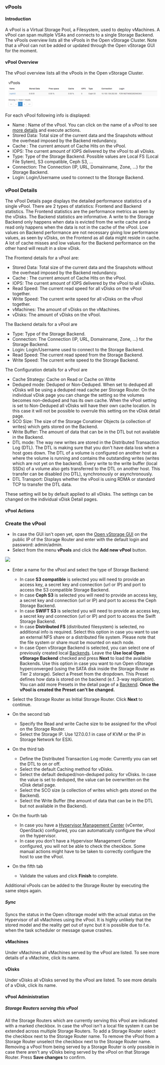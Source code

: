 ### vPools

#### Introduction

A vPool is a Virtual Storage Pool, a Filesystem, used to deploy
vMachines. A vPool can span multiple VSAs and connects to a single
Storage Backend. The vPools overview lists all the vPools in the Open
vStorage Cluster. Note that a vPool can not be added or updated through
the Open vStorage GUI for the moment.

#### vPool Overview

The vPool overview lists all the vPools in the Open vStorage Cluster.

![](../../Images/vpool_overview.png)


For each vPool following info is displayed:

-   Name : Name of the vPool. You can click on the name of a vPool to
    see [more details](#details) and execute actions.
-   Stored Data: Total size of the current data and the Snapshots
    without the overhead imposed by the Backend redundancy.
-   Cache : The current amount of Cache Hits on the vPool.
-   IOPS: The current amount of IOPS delivered by the vPool to all
    vDisks.
-   Type: Type of the Storage Backend. Possible values are Local FS
    (Local File Sytem), S3 compatible, Ceph S3, ...
-   Connection: The Connection (IP, URL, Domainname, Zone, ...) for the
    Storage Backend.
-   Login: Login/Username used to connect to the Storage Backend.


### <a name="details"></a>vPool Details

The vPool Details page displays the detailed performance statistics of a
single vPool. There are 2 types of statistics: Frontend and Backend
statistics. The Frontend statistics are the performance metrics as seen
by the vDisks. The Backend statistics are informative. A write to the
Storage Backend only happens when data is evicted from the write cache
and a read only happens when the data is not in the cache of the vPool.
Low values on Backend performance are not necessary giving low
performance values, as seen by vDisks, on the Frontend as all data might
reside in cache. A lot of cache misses and low values for the Backend
performance on the other hand will result in a slow vDisk.

The Frontend details for a vPool are:

-   Stored Data: Total size of the current data and the Snapshots
    without the overhead imposed by the Backend redundancy.
-   Cache : The current amount of Cache Hits on the vPool.
-   IOPS: The current amount of IOPS delivered by the vPool to all
    vDisks.
-   Read Speed: The current read speed for all vDisks on the vPool
    together.
-   Write Speed: The current write speed for all vDisks on the vPool
    together.
-   vMachines: The amount of vDisks on the vMachines.
-   vDisks: The amount of vDisks on the vPool.

The Backend details for a vPool are

-   Type: Type of the Storage Backend.
-   Connection: The Connection (IP, URL, Domainname, Zone, ...) for the
    Storage Backend.
-   Login: Login/Username used to connect to the Storage Backend.
-   Read Speed: The current read speed from the Storage Backend.
-   Write Speed: The current write speed to the Storage Backend.

The Configuration details for a vPool are

-   Cache Strategy: Cache on Read or Cache on Write
-   Deduped mode: Deduped or Non-Deduped. When set to deduped all vDisks will be using a deduped read cache per Storage Router. On the individual vDisk page you can change the setting so the volumes becomes non-deduped and has its own cache. When the vPool setting is set to Non-Deduped all vDisks will have their own cache location. In this case it will not be possible to overrule this setting on the vDisk detail page.
-   SCO Size: The size of the Storage Conatiner Objects (a collection of writes) which gets stored on the Backend.
-   Write Buffer: The amount of data that can be in the DTL but not available in the Backend.
-   DTL mode: The way new writes are stored in the Distributed Transaction Log (DTL). The DTL is making sure that you don't have data loss when a host goes down. The DTL of a volume is configured on another host as where the volume is running and contains the outstanding writes (writes which are not yet on the backend). Every write to the write buffer (local SSDs) of a volume also gets transferred to the DTL on another host. This transfer can be disabled (no DTL), synchronously or asynchronously.
-   DTL Transport: Displays whether the vPool is using RDMA or standard TCP to transfer the DTL data.

These setting will be by default applied to all vDisks. The settings can be changed on the individual vDisk Detail pages.

#### vPool Actions

### <a name="addvpool"></a>Create the vPool

-   In case the GUI isn't open yet, open the [Open vStorage
    GUI](Administration/usingthegui.md) on the public IP of the Storage Router and
    enter with the default login and password: admin/admin.
-   Select from the menu **vPools** and click the **Add new vPool** button.

![](../Images/addnewvpool.png)


-   Enter a name for the vPool and select the type of Storage Backend:
    -   In case **S3 compatible** is selected you will need to provide an
        access key, a secret key and connection (url or IP) and port to
        access the S3 compatible Storage Backend.
    -   In case **Ceph S3** is selected you will need to provide an access
        key, a secret key and connection (url or IP) and port to access
        the Ceph Storage Backend.
    -   In case **SWIFT S3** is selected you will need to provide an
        access key, a secret key and connection (url or IP) and port to
        access the Swift Storage Backend.
    -   In case **Distributed FS** (distributed filesystem) is selected,
        no additional info is required. Select this option in case you
        want to use an external NFS share or a distributed file system.
        Please note that the file system or share must be mounted on
        each node.
    -   In case Open vStorage Backend is selected, you can select one of
        previously created local [Backends](backends.md). Leave the **Use
        local Open vStorage Backend** checked and press **Next** to load
        the available Backends. Use this option in case you want to run
        Open vStorage hyperconverged (using the SATA disk inside the
        Storage Router as Tier 2 storage). Select a Preset from  the dropdown. This Preset defines how data is stored on the backend (e.f. 3-way replication). You can add more Presets in the detail page of a [Backend](backends.md#presets). **Once the vPool is created the Preset can't be changed.**
-   Select the Storage Router as Initial Storage Router. Click **Next** to continue.

-   On the second tab
    -   Specify the Read and write Cache size to be assigned for the vPool on the Storage Router.
    -   Select the Storage IP. Use 127.0.0.1 in case of KVM or the IP in Storage Network for ESXi.

-   On the third tab
    -   Define the Distributed Transaction Log mode: Currently you can set the DTL to on or off.
    -   Select the default Caching method for vDisks.
    -   Select the default deduped/non-deduped policy for vDisks. In case the value is set to deduped, the value can be overwritten on the vDisk detail page.
    -   Select the SCO size (a collection of writes which gets stored on the Backend).
    -   Select the Write Buffer (the amount of data that can be in the DTL but not available in the Backend).

-   On the fourth tab
    -   In case you have a [Hypervisor Management Center](administration.md#hmc) (vCenter, OpenStack) configured, you can automatically configure the vPool on the hypervisor.
    -   In case you don't have a Hypervisor Management Center configured, you will not be able to check the checkbox. Some manual actions might have to be taken to correctly configure the host to use the vPool.

-   On the fifth tab
    -   Validate the values and click **Finish** to complete.

Additional vPools can be added to the Storage Router by executing the
same steps again.

##### Sync


Syncs the status in the Open vStorage model
with the actual status on the Hypervisor of all vMachines using the
vPool. It is highly unlikely that the stored model and the reality get
out of sync but it is possible due to f.e. when the task scheduler or
message queue crashes.

#### vMachines

Under vMachines all vMachines served by the vPool are listed. To see
more details of a vMachine, click its name.

#### vDisks

Under vDisks all vDisks served by the vPool are listed. To see more
details of a vDisk, click its name.

#### vPool Administration

##### Storage Routers serving this vPool

All the Storage Routers which are currently serving this vPool are
indicated with a marked checkbox. In case the vPool isn't a local file
system it can be extended across multiple Storage Routers. To add a Storage Router select the
checkbox next to the Storage Router name. To remove the vPool from a Storage Router unselect
the checkbox next to the Storage Router name. Removing a vPool from being served by
a Storage Router is only possible in case there aren't any vDisks being served by
the vPool on that Storage Router. Press **Save changes** to confirm.